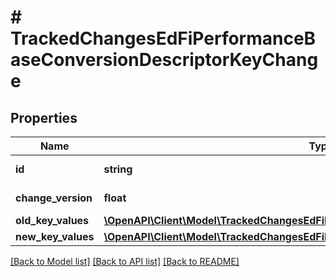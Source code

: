 # # TrackedChangesEdFiPerformanceBaseConversionDescriptorKeyChange

## Properties

Name | Type | Description | Notes
------------ | ------------- | ------------- | -------------
**id** | **string** | Resource identifier | [optional]
**change_version** | **float** | Change version | [optional]
**old_key_values** | [**\OpenAPI\Client\Model\TrackedChangesEdFiPerformanceBaseConversionDescriptorKey**](TrackedChangesEdFiPerformanceBaseConversionDescriptorKey.md) |  | [optional]
**new_key_values** | [**\OpenAPI\Client\Model\TrackedChangesEdFiPerformanceBaseConversionDescriptorKey**](TrackedChangesEdFiPerformanceBaseConversionDescriptorKey.md) |  | [optional]

[[Back to Model list]](../../README.md#models) [[Back to API list]](../../README.md#endpoints) [[Back to README]](../../README.md)
